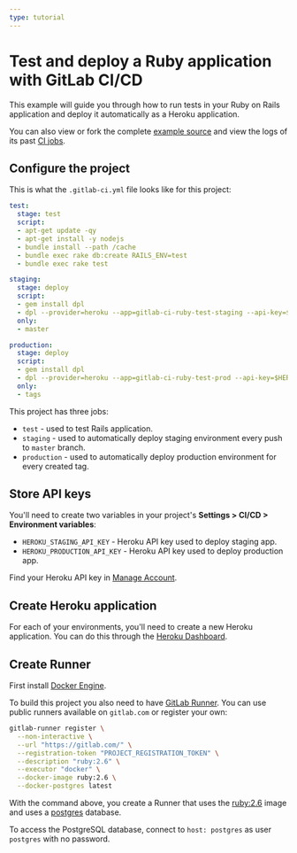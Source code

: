 ```yaml
---
type: tutorial
---
```


# Test and deploy a Ruby application with GitLab CI/CD

This example will guide you through how to run tests in your Ruby on Rails application and deploy it automatically as a Heroku application.

You can also view or fork the complete [example source](https://gitlab.com/ayufan/ruby-getting-started) and view the logs of its past [CI jobs](https://gitlab.com/ayufan/ruby-getting-started/-/jobs?scope=finished).

## Configure the project

This is what the `.gitlab-ci.yml` file looks like for this project:

```yaml
test:
  stage: test
  script:
  - apt-get update -qy
  - apt-get install -y nodejs
  - bundle install --path /cache
  - bundle exec rake db:create RAILS_ENV=test
  - bundle exec rake test

staging:
  stage: deploy
  script:
  - gem install dpl
  - dpl --provider=heroku --app=gitlab-ci-ruby-test-staging --api-key=$HEROKU_STAGING_API_KEY
  only:
  - master

production:
  stage: deploy
  script:
  - gem install dpl
  - dpl --provider=heroku --app=gitlab-ci-ruby-test-prod --api-key=$HEROKU_PRODUCTION_API_KEY
  only:
  - tags
```

This project has three jobs:

- `test` - used to test Rails application.
- `staging` - used to automatically deploy staging environment every push to `master` branch.
- `production` - used to automatically deploy production environment for every created tag.

## Store API keys

You'll need to create two variables in your project's **Settings > CI/CD > Environment variables**:

- `HEROKU_STAGING_API_KEY` - Heroku API key used to deploy staging app.
- `HEROKU_PRODUCTION_API_KEY` - Heroku API key used to deploy production app.

Find your Heroku API key in [Manage Account](https://dashboard.heroku.com/account).

## Create Heroku application

For each of your environments, you'll need to create a new Heroku application.
You can do this through the [Heroku Dashboard](https://dashboard.heroku.com/).

## Create Runner

First install [Docker Engine](https://docs.docker.com/installation/).

To build this project you also need to have [GitLab Runner](https://docs.gitlab.com/runner/).
You can use public runners available on `gitlab.com` or register your own:

```sh
gitlab-runner register \
  --non-interactive \
  --url "https://gitlab.com/" \
  --registration-token "PROJECT_REGISTRATION_TOKEN" \
  --description "ruby:2.6" \
  --executor "docker" \
  --docker-image ruby:2.6 \
  --docker-postgres latest
```

With the command above, you create a Runner that uses the [ruby:2.6](https://hub.docker.com/_/ruby) image and uses a [postgres](https://hub.docker.com/_/postgres) database.

To access the PostgreSQL database, connect to `host: postgres` as user `postgres` with no password.
